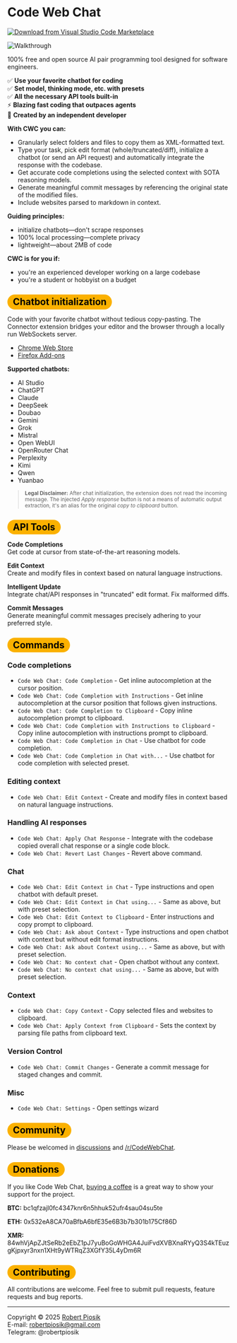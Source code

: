 # Code Web Chat

<a href="https://marketplace.visualstudio.com/items?itemName=robertpiosik.gemini-coder" target="_blank"><img src="https://img.shields.io/badge/Download-VS_Code_Marketplace-blue" alt="Download from Visual Studio Code Marketplace" /></a>

<p>
<img src="https://github.com/robertpiosik/CodeWebChat/raw/HEAD/packages/shared/src/media/demo.gif" alt="Walkthrough" />
</p>

100% free and open source AI pair programming tool designed for software engineers.

✅ **Use your favorite chatbot for coding** \
✅ **Set model, thinking mode, etc. with presets** \
✅ **All the necessary API tools built-in** \
⚡️ **Blazing fast coding that outpaces agents** \
🙋 **Created by an independent developer**

**With CWC you can:**

- Granularly select folders and files to copy them as XML-formatted text.
- Type your task, pick edit format (whole/truncated/diff), initialize a chatbot (or send an API request) and automatically integrate the response with the codebase.
- Get accurate code completions using the selected context with SOTA reasoning models.
- Generate meaningful commit messages by referencing the original state of the modified files.
- Include websites parsed to markdown in context.

**Guiding principles:**

- initialize chatbots—don't scrape responses
- 100% local processing—complete privacy
- lightweight—about 2MB of code

**CWC is for you if:**

- you're an experienced developer working on a large codebase
- you're a student or hobbyist on a budget

## <span style="background-color: #fbb100; color: black; padding: 0.2em 0.6em; border-radius: 999px">Chatbot initialization</span>

Code with your favorite chatbot without tedious copy-pasting. The Connector extension bridges your editor and the browser through a locally run WebSockets server.

- [Chrome Web Store](https://chromewebstore.google.com/detail/code-web-chat-connector/ljookipcanaglfaocjbgdicfbdhhjffp)
- [Firefox Add-ons](https://addons.mozilla.org/en-US/firefox/addon/gemini-coder-connector/)

**Supported chatbots:**

- AI Studio
- ChatGPT
- Claude
- DeepSeek
- Doubao
- Gemini
- Grok
- Mistral
- Open WebUI
- OpenRouter Chat
- Perplexity
- Kimi
- Qwen
- Yuanbao

> <small>**Legal Disclaimer:** After chat initialization, the extension does not read the incoming message. The injected _Apply response_ button is not a means of automatic output extraction, it's an alias for the original _copy to clipboard_ button.</small>

## <span style="background-color: #fbb100; color: black; padding: 0.2em 0.6em; border-radius: 999px">API Tools</span>

**Code Completions** \
Get code at cursor from state-of-the-art reasoning models.

**Edit Context** \
Create and modify files in context based on natural language instructions.

**Intelligent Update** \
Integrate chat/API responses in "truncated" edit format. Fix malformed diffs.

**Commit Messages** \
Generate meaningful commit messages precisely adhering to your preferred style.

## <span style="background-color: #fbb100; color: black; padding: 0.2em 0.6em; border-radius: 999px">Commands</span>

### Code completions

- `Code Web Chat: Code Completion` - Get inline autocompletion at the cursor position.
- `Code Web Chat: Code Completion with Instructions` - Get inline autocompletion at the cursor position that follows given instructions.
- `Code Web Chat: Code Completion to Clipboard` - Copy inline autocompletion prompt to clipboard.
- `Code Web Chat: Code Completion with Instructions to Clipboard` - Copy inline autocompletion with instructions prompt to clipboard.
- `Code Web Chat: Code Completion in Chat` - Use chatbot for code completion.
- `Code Web Chat: Code Completion in Chat with...` - Use chatbot for code completion with selected preset.

### Editing context

- `Code Web Chat: Edit Context` - Create and modify files in context based on natural language instructions.

### Handling AI responses

- `Code Web Chat: Apply Chat Response` - Integrate with the codebase copied overall chat response or a single code block.
- `Code Web Chat: Revert Last Changes` - Revert above command.

### Chat

- `Code Web Chat: Edit Context in Chat` - Type instructions and open chatbot with default preset.
- `Code Web Chat: Edit Context in Chat using...` - Same as above, but with preset selection.
- `Code Web Chat: Edit Context to Clipboard` - Enter instructions and copy prompt to clipboard.
- `Code Web Chat: Ask about Context` - Type instructions and open chatbot with context but without edit format instructions.
- `Code Web Chat: Ask about Context using...` - Same as above, but with preset selection.
- `Code Web Chat: No context chat` - Open chatbot without any context.
- `Code Web Chat: No context chat using...` - Same as above, but with preset selection.

### Context

- `Code Web Chat: Copy Context` - Copy selected files and websites to clipboard.
- `Code Web Chat: Apply Context from Clipboard` - Sets the context by parsing file paths from clipboard text.

### Version Control

- `Code Web Chat: Commit Changes` - Generate a commit message for staged changes and commit.

### Misc

- `Code Web Chat: Settings` - Open settings wizard

## <span style="background-color: #fbb100; color: black; padding: 0.2em 0.6em; border-radius: 999px">Community</span>

Please be welcomed in [discussions](https://github.com/robertpiosik/CodeWebChat/discussions) and [/r/CodeWebChat](https://www.reddit.com/r/CodeWebChat).

## <span style="background-color: #fbb100; color: black; padding: 0.2em 0.6em; border-radius: 999px">Donations</span>

If you like Code Web Chat, [buying a coffee](https://buymeacoffee.com/robertpiosik) is a great way to show your support for the project.

**BTC:** bc1qfzajl0fc4347knr6n5hhuk52ufr4sau04su5te

**ETH:** 0x532eA8CA70aBfbA6bfE35e6B3b7b301b175Cf86D

**XMR:** 84whVjApZJtSeRb2eEbZ1pJ7yuBoGoWHGA4JuiFvdXVBXnaRYyQ3S4kTEuzgKjpxyr3nxn1XHt9yWTRqZ3XGfY35L4yDm6R

## <span style="background-color: #fbb100; color: black; padding: 0.2em 0.6em; border-radius: 999px">Contributing</span>

All contributions are welcome. Feel free to submit pull requests, feature requests and bug reports.

<hr />

Copyright © 2025 [Robert Piosik](https://x.com/robertpiosik) \
E-mail: robertpiosik@gmail.com \
Telegram: @robertpiosik
